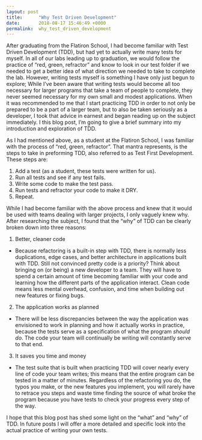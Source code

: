 ```yaml
---
layout: post
title:      "Why Test Driven Development"
date:       2018-08-17 15:46:49 +0000
permalink:  why_test_driven_development
---
```



After graduating from the Flatiron School, I had become familiar with Test Driven Development (TDD), but had yet to actually write many tests for myself. In all of our labs leading up to graduation, we would follow the practice of “red, green, refractor” and know to look in our test folder if we needed to get a better idea of what direction we needed to take to complete the lab. However, writing tests myself is something I have only just begun to explore; While I’ve been aware that writing tests would become all too necessary for larger programs that take a team of people to complete, they never seemed necessary for my own small and modest applications. When it was recommended to me that I start practicing TDD in order to not only be prepared to be a part of a larger team, but to also be taken seriously as a developer, I took that advice in earnest and began reading up on the subject immediately.  I this blog post, I’m going to give a brief summary into my introduction and exploration of TDD.

As I had mentioned above, as a student at the Flatiron School, I was familiar with the process of “red, green, refractor”. That mantra represents, is the steps to take in preforming TDD, also referred to as Test First Development. These steps are:

1. 	Add a test (as a student, these tests were written for us).
2. 	Run all tests and see if any test fails.
3. 	Write some code to make the test pass.
4. 	Run tests and refractor your code to make it DRY.
5. 	Repeat.

While I had become familiar with the above process and knew that it would be used with teams dealing with larger projects, I only vaguely knew why. After researching the subject, I found that the “why” of TDD can be clearly broken down into three reasons:

1. 	Better, cleaner code 
* Because refactoring is a built-in step with TDD, there is normally less duplications, edge cases, and better architecture in applications built with TDD. Still not convinced pretty code is a priority? Think about bringing on (or being) a new developer to a team. They will have to spend a certain amount of time becoming familiar with your code and learning how the different parts of the application interact. Clean code means less mental overhead, confusion, and time when building out new features or fixing bugs.
2. 	The application works as planned   
* There will be less discrepancies between the way the application was envisioned to work in planning and how it actually works in practice, because the tests serve as a specification of what the program *should do*. The code your team will continually be writing will constantly serve to that end.
3. 	It saves you time and money
* The test suite that is built when practicing TDD will cover nearly every line of code your team writes; this means that the entire program can be tested in a matter of minutes. Regardless of the refactoring you do, the typos you make, or the new features you implement, you will rarely have to retrace you steps and waste time finding the source of what broke the program because you have tests to check your progress every step of the way. 

I hope that this blog post has shed some light on the “what” and “why” of TDD. In future posts I will offer a more detailed and specific look into the actual practice of writing your own tests.


